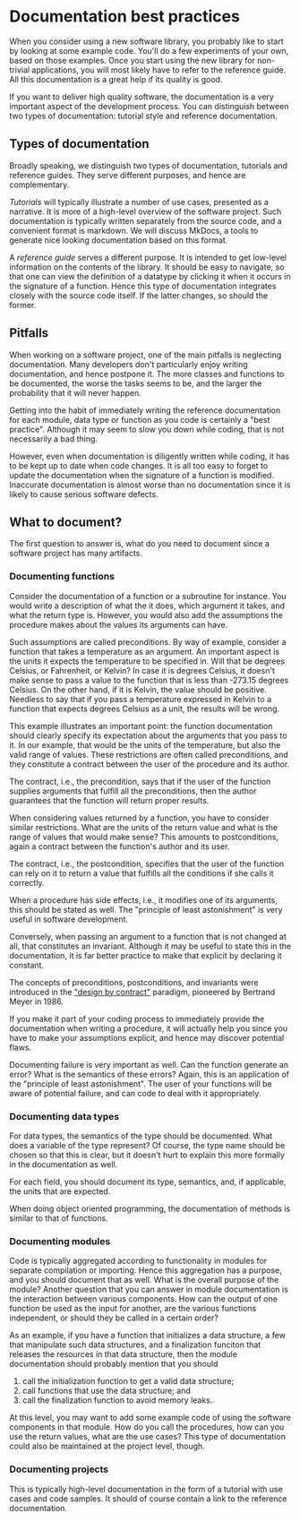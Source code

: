 # Documentation best practices

When you consider using a new software library, you probably like to start by
looking at some example code. You'll do a few experiments of your own, based
on those examples.  Once you start using the new library for non-trivial
applications, you will most likely have to refer to the reference guide.  All
this documentation is a great help if its quality is good.

If you want to deliver high quality software, the documentation is a very
important aspect of the development process.  You can distinguish between two
types of documentation: tutorial style and reference documentation.

## Types of documentation

Broadly speaking, we distinguish two types of documentation, tutorials and
reference guides. They serve different purposes, and hence are complementary.

*Tutorials* will typically illustrate a number of use cases, presented as a
narrative. It is more of a high-level overview of the software project.  Such
documentation is typically written separately from the source code, and a
convenient format is markdown. We will discuss MkDocs, a tools to generate nice
looking documentation based on this format.

A *reference guide* serves a different purpose. It is intended to get
low-level information on the contents of the library. It should be easy to
navigate, so that one can view the definition of a datatype by clicking it when
it occurs in the signature of a function. Hence this type of documentation
integrates closely with the source code itself. If the latter changes, so
should the former.


## Pitfalls

When working on a software project, one of the main pitfalls is neglecting
documentation. Many developers don't particularly enjoy writing documentation,
and hence postpone it. The more classes and functions to be documented, the
worse the tasks seems to be, and the larger the probability that it will never
happen.

Getting into the habit of immediately writing the reference documentation for
each module, data type or function as you code is certainly a "best practice".
Although it may seem to slow you down while coding, that is not necessarily a
bad thing.

However, even when documentation is diligently written while coding, it has to
be kept up to date when code changes.  It is all too easy to forget to update
the documentation when the signature of a function is modified. Inaccurate
documentation is almost worse than no documentation since it is likely to cause
serious software defects.


## What to document?

The first question to answer is, what do you need to document since a software
project has many artifacts.

### Documenting functions

Consider the documentation of a function or a subroutine for instance. You
would write a description of what the it does, which argument it takes, and what
the return type is. However, you would also add the assumptions the procedure
makes about the values its arguments can have.

Such assumptions are called preconditions. By way of example, consider a
function that takes a temperature as an argument. An important aspect is the
units it expects the temperature to be specified in. Will that be degrees
Celsius, or Fahrenheit, or Kelvin?  In case it is degrees Celsius, it doesn't
make sense to pass a value to the function that is less than -273.15 degrees
Celsius. On the other hand, if it is Kelvin, the value should be positive.
Needless to say that if you pass a temperature expressed in Kelvin to a function
that expects degrees Celsius as a unit, the results will be wrong.

This example illustrates an important point: the function documentation should
clearly specify its expectation about the arguments that you pass to it. In our
example, that would be the units of the temperature, but also the valid range of
values. These restrictions are often called preconditions, and they constitute a
contract between the user of the procedure and its author.

The contract, i.e., the precondition, says that if the user of the function
supplies arguments that fulfill all the preconditions, then the author
guarantees that the function will return proper results.

When considering values returned by a function, you have to consider similar
restrictions. What are the units of the return value and what is the range of
values that would make sense? This amounts to postconditions, again a contract
between the function's author and its user.

The contract, i.e., the postcondition, specifies that the user of the function
can rely on it to return a value that fulfills all the conditions if she calls
it correctly.

When a procedure has side effects, i.e., it modifies one of its arguments, this
should be stated as well.  The "principle of least astonishment" is very useful
in software development.

Conversely, when passing an argument to a function that is not changed at all,
that constitutes an invariant. Although it may be useful to state this in the
documentation, it is far better practice to make that explicit by declaring it
constant.

The concepts of preconditions, postconditions, and invariants were introduced
in the ["design by contract"](https://en.wikipedia.org/wiki/Design_by_contract)
paradigm, pioneered by Bertrand Meyer in 1986.

If you make it part of your coding process to immediately provide the
documentation when writing a procedure, it will actually help you since you have
to make your assumptions explicit, and hence may discover potential flaws.

Documenting failure is very important as well. Can the function generate an
error?  What is the semantics of these errors?  Again, this is an application of
the "principle of least astonishment". The user of your functions will be aware
of potential failure, and can code to deal with it appropriately.


### Documenting data types

For data types, the semantics of the type should be documented. What does a
variable of the type represent? Of course, the type name should be chosen so
that this is clear, but it doesn't hurt to explain this more formally in the
documentation as well.

For each field, you should document its type, semantics, and, if applicable,
the units that are expected.

When doing object oriented programming, the documentation of methods is similar
to that of functions.


### Documenting modules

Code is typically aggregated according to functionality in modules for separate
compilation or importing.  Hence this aggregation has a purpose, and you should
document that as well. What is the overall purpose of the module?  Another
question that you can answer in module documentation is the interaction between
various components. How can the output of one function be used as the input for
another, are the various functions independent, or should they be called in a
certain order?

As an example, if you have a function that initializes a data structure, a few
that manipulate such data structures, and a finalization funciton that releases
the resources in that data structure, then the module documentation should
probably mention that you should

  1. call the initialization function to get a valid data structure;
  1. call functions that use the data structure; and
  1. call the finalization function to avoid memory leaks.

At this level, you may want to add some example code of using the software
components in that module. How do you call the procedures, how can you use the
return values, what are the use cases? This type of documentation could also be
maintained at the project level, though.


### Documenting projects

This is typically high-level documentation in the form of a tutorial with use
cases and code samples. It should of course contain a link to the reference
documentation.
